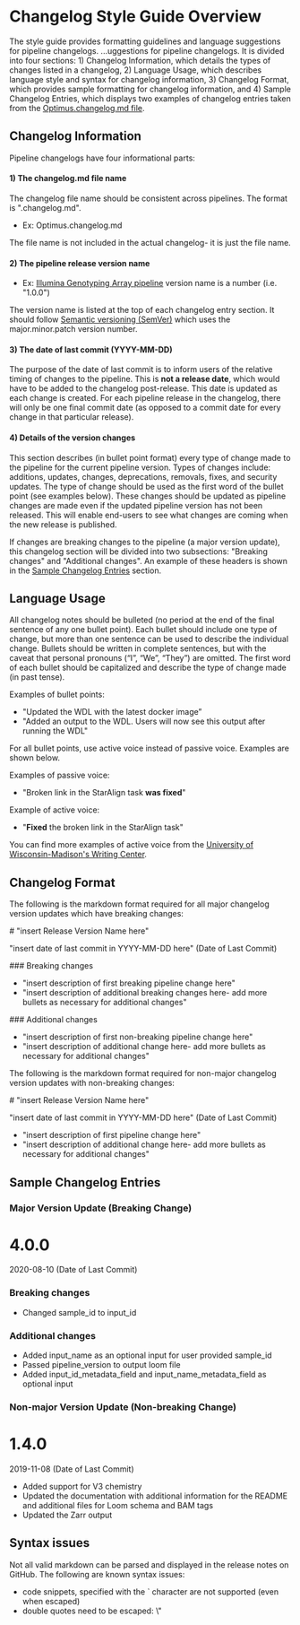 # Changelog Style Guide Overview
The style guide provides formatting guidelines and language suggestions for pipeline changelogs. ...uggestions for pipeline changelogs. It is divided into four sections: 1) Changelog Information, which details the types of changes listed in a changelog, 2) Language Usage, which describes language style and syntax for changelog information, 3) Changelog Format, which provides sample formatting for changelog information, and 4) Sample Changelog Entries, which displays two examples of changelog entries taken from the [Optimus.changelog.md file](https://github.com/broadinstitute/warp/blob/develop/pipelines/wdl/optimus/Optimus.changelog.md).  

## Changelog Information
Pipeline changelogs have four informational parts:

#### 1) The changelog.md file name
The changelog file name should be consistent across pipelines. The format is "<pipeline name>.changelog.md".
 *   Ex: Optimus.changelog.md

The file name is not included in the actual changelog- it is just the file name.

#### 2) The pipeline release version name 
  *  Ex: [Illumina Genotyping Array pipeline](https://github.com/broadinstitute/warp/blob/develop/pipelines/wdl/genotyping/illumina/IlluminaGenotypingArray.changelog.md) version name is a number (i.e. "1.0.0")

The version name is listed at the top of each changelog entry section. It should follow [Semantic versioning (SemVer)](https://semver.org/) which uses the major.minor.patch version number. 

#### 3) The date of last commit (YYYY-MM-DD)

The purpose of the date of last commit is to inform users of the relative timing of changes to the pipeline. This is **not a release date**, which would have to be added to the changelog post-release. This date is updated as each change is created. For each pipeline release in the changelog, there will only be one final commit date (as opposed to a commit date for every change in that particular release). 
  
#### 4) Details of the version changes

This section describes (in bullet point format) every type of change made to the pipeline for the current pipeline version. Types of changes include: additions, updates, changes, deprecations, removals, fixes, and security updates. The type of change should be used as the first word of the bullet point (see examples below). These changes should be updated as pipeline changes are made even if the updated pipeline version has not been released. This will enable end-users to see what changes are coming when the new release is published.

If changes are breaking changes to the pipeline (a major version update), this changelog section will be divided into two subsections: "Breaking changes" and "Additional changes". An example of these headers is shown in the [Sample Changelog Entries](#sample-changelog-entries) section.

## Language Usage

All changelog notes should be bulleted (no period at the end of the final sentence of any one bullet point). Each bullet should include one type of change, but more than one sentence can be used to describe the individual change. Bullets should be written in complete sentences, but with the caveat that personal pronouns (“I”, “We”, “They”) are omitted. The first word of each bullet should be capitalized and describe the type of change made (in past tense). 

Examples of bullet points:

*  "Updated the WDL with the latest docker image”
*  "Added an output to the WDL. Users will now see this output after running the WDL"

For all bullet points, use active voice instead of passive voice. Examples are shown below. 

Examples of passive voice:
*  "Broken link in the StarAlign task **was fixed**"

Example of active voice:
*  "**Fixed** the broken link in the StarAlign task"

You can find more examples of active voice from the [University of Wisconsin-Madison's Writing Center](https://writing.wisc.edu/handbook/style/ccs_activevoice/).


## Changelog Format
The following is the markdown format required for all major changelog version updates which have breaking changes:

\# "insert Release Version Name here"

"insert date of last commit in YYYY-MM-DD here" (Date of Last Commit)

\### Breaking changes

* "insert description of first breaking pipeline change here" 
* "insert description of additional breaking changes here- add more bullets as necessary for additional changes"

\### Additional changes

* "insert description of first non-breaking pipeline change here" 
* "insert description of additional change here- add more bullets as necessary for additional changes"


The following is the markdown format required for non-major changelog version updates with non-breaking changes:

\# "insert Release Version Name here"

"insert date of last commit in YYYY-MM-DD here" (Date of Last Commit)

* "insert description of first pipeline change here" 
* "insert description of additional change here- add more bullets as necessary for additional changes"

## Sample Changelog Entries 

### Major Version Update (Breaking Change)

# 4.0.0

2020-08-10 (Date of Last Commit)

### Breaking changes
* Changed sample_id to input_id

### Additional changes 
* Added input_name as an optional input for user provided sample_id
* Passed pipeline_version to output loom file  
* Added input_id_metadata_field and input_name_metadata_field as optional input


### Non-major Version Update (Non-breaking Change)

# 1.4.0

2019-11-08 (Date of Last Commit)

* Added support for V3 chemistry
* Updated the documentation with additional information for the README and additional files for Loom schema and BAM tags
* Updated the Zarr output

## Syntax issues

 Not all valid markdown can be parsed and displayed in the release notes on GitHub. The following are known syntax issues:
 
 * code snippets, specified with the \` character are not supported (even when escaped)
 * double quotes need to be escaped: \\"
